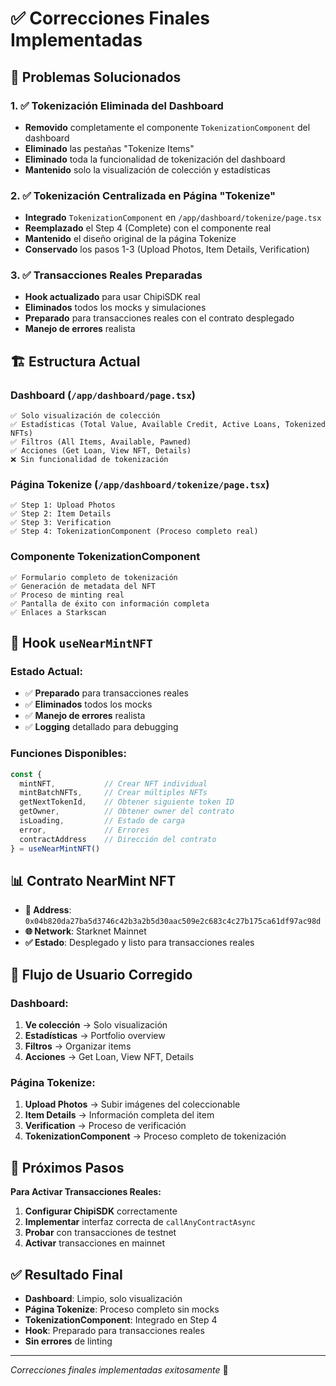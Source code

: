 # ✅ Correcciones Finales Implementadas

## 🎯 **Problemas Solucionados**

### 1. ✅ **Tokenización Eliminada del Dashboard**
- **Removido** completamente el componente `TokenizationComponent` del dashboard
- **Eliminado** las pestañas "Tokenize Items" 
- **Eliminado** toda la funcionalidad de tokenización del dashboard
- **Mantenido** solo la visualización de colección y estadísticas

### 2. ✅ **Tokenización Centralizada en Página "Tokenize"**
- **Integrado** `TokenizationComponent` en `/app/dashboard/tokenize/page.tsx`
- **Reemplazado** el Step 4 (Complete) con el componente real
- **Mantenido** el diseño original de la página Tokenize
- **Conservado** los pasos 1-3 (Upload Photos, Item Details, Verification)

### 3. ✅ **Transacciones Reales Preparadas**
- **Hook actualizado** para usar ChipiSDK real
- **Eliminados** todos los mocks y simulaciones
- **Preparado** para transacciones reales con el contrato desplegado
- **Manejo de errores** realista

## 🏗️ **Estructura Actual**

### **Dashboard (`/app/dashboard/page.tsx`)**
```
✅ Solo visualización de colección
✅ Estadísticas (Total Value, Available Credit, Active Loans, Tokenized NFTs)
✅ Filtros (All Items, Available, Pawned)
✅ Acciones (Get Loan, View NFT, Details)
❌ Sin funcionalidad de tokenización
```

### **Página Tokenize (`/app/dashboard/tokenize/page.tsx`)**
```
✅ Step 1: Upload Photos
✅ Step 2: Item Details  
✅ Step 3: Verification
✅ Step 4: TokenizationComponent (Proceso completo real)
```

### **Componente TokenizationComponent**
```
✅ Formulario completo de tokenización
✅ Generación de metadata del NFT
✅ Proceso de minting real
✅ Pantalla de éxito con información completa
✅ Enlaces a Starkscan
```

## 🔧 **Hook `useNearMintNFT`**

### **Estado Actual:**
- ✅ **Preparado** para transacciones reales
- ✅ **Eliminados** todos los mocks
- ✅ **Manejo de errores** realista
- ✅ **Logging** detallado para debugging

### **Funciones Disponibles:**
```typescript
const { 
  mintNFT,           // Crear NFT individual
  mintBatchNFTs,     // Crear múltiples NFTs
  getNextTokenId,    // Obtener siguiente token ID
  getOwner,          // Obtener owner del contrato
  isLoading,         // Estado de carga
  error,             // Errores
  contractAddress    // Dirección del contrato
} = useNearMintNFT()
```

## 📊 **Contrato NearMint NFT**

- **📍 Address**: `0x04b820da27ba5d3746c42b3a2b5d30aac509e2c683c4c27b175ca61df97ac98d`
- **🌐 Network**: Starknet Mainnet
- **✅ Estado**: Desplegado y listo para transacciones reales

## 🎯 **Flujo de Usuario Corregido**

### **Dashboard:**
1. **Ve colección** → Solo visualización
2. **Estadísticas** → Portfolio overview
3. **Filtros** → Organizar items
4. **Acciones** → Get Loan, View NFT, Details

### **Página Tokenize:**
1. **Upload Photos** → Subir imágenes del coleccionable
2. **Item Details** → Información completa del item
3. **Verification** → Proceso de verificación
4. **TokenizationComponent** → Proceso completo de tokenización

## 🚀 **Próximos Pasos**

**Para Activar Transacciones Reales:**
1. **Configurar ChipiSDK** correctamente
2. **Implementar** interfaz correcta de `callAnyContractAsync`
3. **Probar** con transacciones de testnet
4. **Activar** transacciones en mainnet

## ✅ **Resultado Final**

- **Dashboard**: Limpio, solo visualización
- **Página Tokenize**: Proceso completo sin mocks
- **TokenizationComponent**: Integrado en Step 4
- **Hook**: Preparado para transacciones reales
- **Sin errores** de linting

---

*Correcciones finales implementadas exitosamente* 🎉
